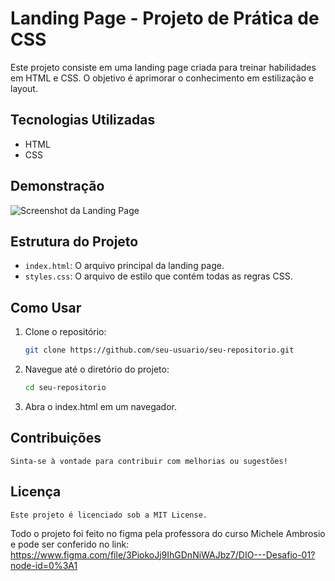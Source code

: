 # Landing Page - Projeto de Prática de CSS

Este projeto consiste em uma landing page criada para treinar habilidades em HTML e CSS. O objetivo é aprimorar o conhecimento em estilização e layout.

## Tecnologias Utilizadas

- HTML
- CSS

## Demonstração

![Screenshot da Landing Page](../images/screenshot.png)

## Estrutura do Projeto

- `index.html`: O arquivo principal da landing page.
- `styles.css`: O arquivo de estilo que contém todas as regras CSS.

## Como Usar

1. Clone o repositório:
   ```bash
   git clone https://github.com/seu-usuario/seu-repositorio.git

2. Navegue até o diretório do projeto:
    ```bash
    cd seu-repositorio
3. Abra o index.html em um navegador.

## Contribuições
    Sinta-se à vontade para contribuir com melhorias ou sugestões!

## Licença
    Este projeto é licenciado sob a MIT License.


Todo o projeto foi feito no figma pela professora do curso Michele Ambrosio e pode ser conferido no link: https://www.figma.com/file/3PiokoJj9IhGDnNiWAJbz7/DIO---Desafio-01?node-id=0%3A1